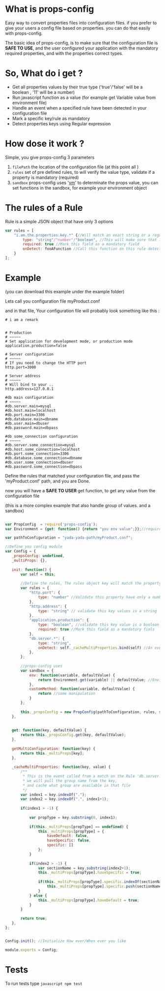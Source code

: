 # What is props-config

Easy way to convert properties files into configuration files.
if you prefer to give your users a config file based on properties.
you can do that easily with props-config.

The basic idea of props-config, is to make sure that the configuration file is **SAFE TO USE**, and the user configured your application with the mandatory required properties, 
and with the properties correct types.


# So, What do i get ?

* Get all properties values by their true type ('true'/'false' will be a boolean , '11' will be a number)
* Run javascript function as a value (for example get Variable value from environment file) 
* Handle an event when a specified rule have been detected in your configuration file
* Mark a specific key/rule as mandatory
* Detect properties keys using Regular expression


# How dose it work ?

Simple, you give props-config 3 parameters

1. ```filePath``` the location of the configuration file (at this point all )
2. ```rules``` set of pre defined rules, to will verify the value type, validate if a property is mandatory (required) 
3. ```sandbox``` props-config uses '[vm](https://nodejs.org/api/vm.html)' to determinate the props value, you can set functions in the sandbox, for example your environment object 


# The rules of a Rule 

Rule is a simple JSON object that have only 3 options
```javascript
var rules = [
	"i.am.the.properties.key.*" {//Will match an exact string or a regular expression (rules keys are case insensitive)
		type: "string"/"number"/"boolean", //This will make sure that if a value was defined, it was with the requested type
		required: true //Mark this field as a mandatory field
		onDetect: fooAFunction //Call this function on this rule detection. if returned false, means an invalid config file
	}
];
```


# Example 

(you can download this example under the example folder)

Lets call you configuration file myProduct.conf

and in that file, Your configuration file will probably look something like this : 

```
# i am a remark


# Production
# ~~~~~
# Set application for development mode, or production mode
application.production=false

# Server configuration
# ~~~~~
# If you need to change the HTTP port
http.port=3000

# Server address
# ~~~~~
# Will bind to your ..
http.address=127.0.0.1

#db main configuration
# ~~~~~ 
#db.server.main=mysql
#db.host.main=localhost
#db.port.main=3306
#db.database.main=dbname
#db.user.main=dbuser
#db.password.main=dbpass

#db some_connection configuration
# ~~~~~ 
#db.server.some_connection=mysql
#db.host.some_connection=localhost
#db.port.some_connection=3306
#db.database.some_connection=dbname
#db.user.some_connection=dbuser
#db.password.some_connection=dbpass

```

Define the rules that matched your configuration file, and pass the 'myProduct.conf' path, and you are Done.

now you will have a **SAFE TO USER** get function, to get any value from the configuration file 

(this is a more complex example that also handle group of values. and a sandbox)

 ```javascript
  
var PropConfig  = require('props-config');
var Environment = {get: function() {return "you env value";}};//require('<path to you env if you have one>/Environment.js');

var pathToConfiguration = "yada-yada-path/myProduct.conf";

//Define you config module 
var Config = {
	_propsConfig: undefined, 
	_multiProps: {},
	
	init: function() {
		var self = this;
		
		//Define the rules, The rules object key will match the property key 
		var rules = {
			"http.port": {
				type: "number" //Validate this property have only a number type, other wise you will get and error
			},
			"http.address": {
				type: "string" // validate this key values is a string
			},
			"application.production": {
				type: "boolean", //validate this key value is a boolean
				required: true //Mark this field as a mandatory fiels
			},
			"db.server.*": {
				type: "string",
				onDetect: self._cacheMultiProperties.bind(self) //An event notifying when use defined some property
			},
		};
		
		//props-config uses 
		var sandbox = {
			env: function(variable, defaultValue) {
				return Environment.get(variable) || defaultValue; //Environment is your environment object
			}, 
			customMethod: function(variable, defaultValue) {
				return //some manipulation 
			}
		};
		
		this._propsConfig = new PropConfig(pathToConfiguration, rules, sandbox);
	}, 
	
	
	get: function(key, defaultValue) {
		return this._propsConfig.get(key, defaultValue);
	},
	
	getMultiConfiguration: function(key) {
		return this._multiProps[key];
	},
	
	_cacheMultiProperties: function(key, value) {
		/**
		 * This is the event called from a match on the Rule 'db.server.*'
		 * we will pull the group name from the key,
		 * and cache what group are available in that file 
		 */
		var index1 = key.indexOf(".");
		var index2 = key.indexOf(".", index1+1);
		
		if(index1 > -1) {
			
			var propType = key.substring(0, index1);
			
			if(this._multiProps[propType] == undefined) {
				this._multiProps[propType] = { 
					haveDefault: false,
					haveSpecific: false, 
					specific: []
				};
			}
			
			if(index2 > -1) {
				var sectionName = key.substring(index2+1);
				this._multiProps[propType].haveSpecific = true;
				
				if(this._multiProps[propType].specific.indexOf(sectionName) == -1) {
					this._multiProps[propType].specific.push(sectionName);
				}
			} else {
				this._multiProps[propType].haveDefault = true;
			}
		}
		
		return true;
	},	
};


Config.init(); //Initialize How ever/When ever you like 

module.exports = Config;
  ```
  
# Tests 
To run tests type 
```javascript npm test ```